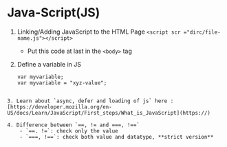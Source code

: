 # Java-Script(JS)

1. Linking/Adding JavaScript to the HTML Page
	```<script scr ="dirc/file-name.js"></script> ``` 
    - Put this code at last in the `<body>` tag

2. Define a variable in JS
	```
	var myvariable;
    var myvariable = "xyz-value";
```

3. Learn about `async, defer and loading of js` here : [https://developer.mozilla.org/en-US/docs/Learn/JavaScript/First_steps/What_is_JavaScript](https://)

4. Difference between `==, != and ===, !==`
	- `==. !=`: check only the value
	- `===, !==`: check both value and datatype, **strict version**

